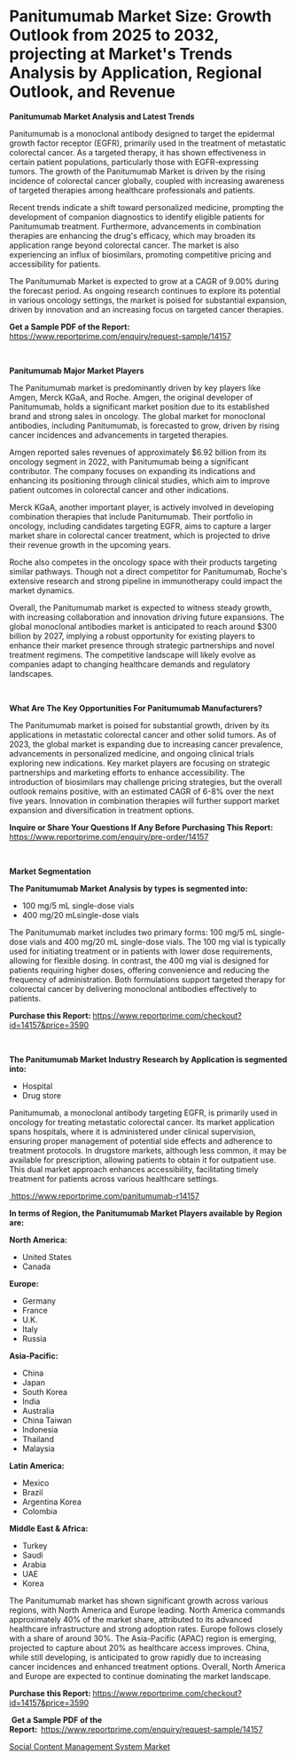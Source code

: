 <p><h1>Panitumumab Market Size: Growth Outlook from 2025 to 2032, projecting at Market's Trends Analysis by Application, Regional Outlook, and Revenue</h1></p><p><strong>Panitumumab Market Analysis and Latest Trends</strong></p>
<p><p>Panitumumab is a monoclonal antibody designed to target the epidermal growth factor receptor (EGFR), primarily used in the treatment of metastatic colorectal cancer. As a targeted therapy, it has shown effectiveness in certain patient populations, particularly those with EGFR-expressing tumors. The growth of the Panitumumab Market is driven by the rising incidence of colorectal cancer globally, coupled with increasing awareness of targeted therapies among healthcare professionals and patients. </p><p>Recent trends indicate a shift toward personalized medicine, prompting the development of companion diagnostics to identify eligible patients for Panitumumab treatment. Furthermore, advancements in combination therapies are enhancing the drug's efficacy, which may broaden its application range beyond colorectal cancer. The market is also experiencing an influx of biosimilars, promoting competitive pricing and accessibility for patients. </p><p>The Panitumumab Market is expected to grow at a CAGR of 9.00% during the forecast period. As ongoing research continues to explore its potential in various oncology settings, the market is poised for substantial expansion, driven by innovation and an increasing focus on targeted cancer therapies.</p></p>
<p><strong>Get a Sample PDF of the Report:&nbsp;</strong> <a href="https://www.reportprime.com/enquiry/request-sample/14157?utm_campaign=2518&utm_medium=2&utm_source=Github&utm_content=ia&utm_term=20032025&utm_id=panitumumab">https://www.reportprime.com/enquiry/request-sample/14157</a></p>
<p>&nbsp;</p>
<p><strong>Panitumumab Major Market Players</strong></p>
<p><p>The Panitumumab market is predominantly driven by key players like Amgen, Merck KGaA, and Roche. Amgen, the original developer of Panitumumab, holds a significant market position due to its established brand and strong sales in oncology. The global market for monoclonal antibodies, including Panitumumab, is forecasted to grow, driven by rising cancer incidences and advancements in targeted therapies.</p><p>Amgen reported sales revenues of approximately $6.92 billion from its oncology segment in 2022, with Panitumumab being a significant contributor. The company focuses on expanding its indications and enhancing its positioning through clinical studies, which aim to improve patient outcomes in colorectal cancer and other indications.</p><p>Merck KGaA, another important player, is actively involved in developing combination therapies that include Panitumumab. Their portfolio in oncology, including candidates targeting EGFR, aims to capture a larger market share in colorectal cancer treatment, which is projected to drive their revenue growth in the upcoming years.</p><p>Roche also competes in the oncology space with their products targeting similar pathways. Though not a direct competitor for Panitumumab, Roche's extensive research and strong pipeline in immunotherapy could impact the market dynamics.</p><p>Overall, the Panitumumab market is expected to witness steady growth, with increasing collaboration and innovation driving future expansions. The global monoclonal antibodies market is anticipated to reach around $300 billion by 2027, implying a robust opportunity for existing players to enhance their market presence through strategic partnerships and novel treatment regimens. The competitive landscape will likely evolve as companies adapt to changing healthcare demands and regulatory landscapes.</p></p>
<p>&nbsp;</p>
<p><strong>What Are The Key Opportunities For Panitumumab Manufacturers?</strong></p>
<p><p>The Panitumumab market is poised for substantial growth, driven by its applications in metastatic colorectal cancer and other solid tumors. As of 2023, the global market is expanding due to increasing cancer prevalence, advancements in personalized medicine, and ongoing clinical trials exploring new indications. Key market players are focusing on strategic partnerships and marketing efforts to enhance accessibility. The introduction of biosimilars may challenge pricing strategies, but the overall outlook remains positive, with an estimated CAGR of 6-8% over the next five years. Innovation in combination therapies will further support market expansion and diversification in treatment options.</p></p>
<p><strong>Inquire or Share Your Questions If Any Before Purchasing This Report:</strong> <a href="https://www.reportprime.com/enquiry/pre-order/14157?utm_campaign=2518&utm_medium=2&utm_source=Github&utm_content=ia&utm_term=20032025&utm_id=panitumumab">https://www.reportprime.com/enquiry/pre-order/14157</a></p>
<p>&nbsp;</p>
<p><strong>Market Segmentation</strong></p>
<p><strong>The Panitumumab Market Analysis by types is segmented into:</strong></p>
<p><ul><li>100 mg/5 mL single-dose vials</li><li>400 mg/20 mLsingle-dose vials</li></ul></p>
<p><p>The Panitumumab market includes two primary forms: 100 mg/5 mL single-dose vials and 400 mg/20 mL single-dose vials. The 100 mg vial is typically used for initiating treatment or in patients with lower dose requirements, allowing for flexible dosing. In contrast, the 400 mg vial is designed for patients requiring higher doses, offering convenience and reducing the frequency of administration. Both formulations support targeted therapy for colorectal cancer by delivering monoclonal antibodies effectively to patients.</p></p>
<p><strong>Purchase this Report:&nbsp;</strong><a href="https://www.reportprime.com/checkout?id=14157&price=3590&utm_campaign=2518&utm_medium=2&utm_source=Github&utm_content=ia&utm_term=20032025&utm_id=panitumumab">https://www.reportprime.com/checkout?id=14157&price=3590</a></p>
<p>&nbsp;</p>
<p><strong>The Panitumumab Market Industry Research by Application is segmented into:</strong></p>
<p><ul><li>Hospital</li><li>Drug store</li></ul></p>
<p><p>Panitumumab, a monoclonal antibody targeting EGFR, is primarily used in oncology for treating metastatic colorectal cancer. Its market application spans hospitals, where it is administered under clinical supervision, ensuring proper management of potential side effects and adherence to treatment protocols. In drugstore markets, although less common, it may be available for prescription, allowing patients to obtain it for outpatient use. This dual market approach enhances accessibility, facilitating timely treatment for patients across various healthcare settings.</p></p>
<p><a href="https://www.reportprime.com/panitumumab-r14157?utm_campaign=2518&utm_medium=2&utm_source=Github&utm_content=ia&utm_term=20032025&utm_id=panitumumab">&nbsp;https://www.reportprime.com/panitumumab-r14157</a></p>
<p><strong>In terms of Region, the Panitumumab Market Players available by Region are:</strong></p>
<p>
    <p> <strong> North America: </strong>
        <ul>
            <li>United States</li>
            <li>Canada</li>
        </ul>
        </p> 
    <p> <strong> Europe: </strong>
        <ul>
            <li>Germany</li>
            <li>France</li>
            <li>U.K.</li>
            <li>Italy</li>
            <li>Russia</li>
        </ul>
        </p> 
    <p> <strong> Asia-Pacific: </strong>
        <ul>
            <li>China</li>
            <li>Japan</li>
            <li>South Korea</li>
            <li>India</li>
            <li>Australia</li>
            <li>China Taiwan</li>
            <li>Indonesia</li>
            <li>Thailand</li>
            <li>Malaysia</li>
        </ul>
        </p> 
    <p> <strong> Latin America: </strong>
        <ul>
            <li>Mexico</li>
            <li>Brazil</li>
            <li>Argentina Korea</li>
            <li>Colombia</li>
        </ul>
        </p> 
    <p> <strong> Middle East & Africa: </strong>
        <ul>
            <li>Turkey</li>
            <li>Saudi</li>
            <li>Arabia</li>
            <li>UAE</li>
            <li>Korea</li>
        </ul>
    </p>
    </p>
<p><p>The Panitumumab market has shown significant growth across various regions, with North America and Europe leading. North America commands approximately 40% of the market share, attributed to its advanced healthcare infrastructure and strong adoption rates. Europe follows closely with a share of around 30%. The Asia-Pacific (APAC) region is emerging, projected to capture about 20% as healthcare access improves. China, while still developing, is anticipated to grow rapidly due to increasing cancer incidences and enhanced treatment options. Overall, North America and Europe are expected to continue dominating the market landscape.</p></p>
<p><strong>Purchase this Report: </strong><a href="https://www.reportprime.com/checkout?id=14157&price=3590&utm_campaign=2518&utm_medium=2&utm_source=Github&utm_content=ia&utm_term=20032025&utm_id=panitumumab">https://www.reportprime.com/checkout?id=14157&price=3590</a></p>
<p>&nbsp;<strong>Get a Sample PDF of the Report:&nbsp;&nbsp;</strong><a href="https://www.reportprime.com/enquiry/request-sample/14157?utm_campaign=2518&utm_medium=2&utm_source=Github&utm_content=ia&utm_term=20032025&utm_id=panitumumab">https://www.reportprime.com/enquiry/request-sample/14157</a></p>
<p><strong></strong></p>
<p><p><a href="https://github.com/suleimannichelle7/Market-Research-Report-List-1/blob/main/social-content-management-system-market.md?utm_campaign=2518&utm_medium=2&utm_source=Github&utm_content=ia&utm_term=20032025&utm_id=panitumumab">Social Content Management System Market</a></p></p>